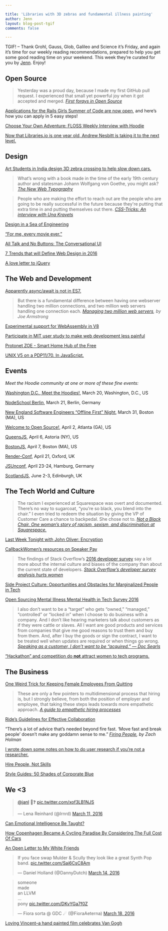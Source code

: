 ```yaml
---

title: 'Libraries with 3D zebras and fundamental illness painting'
author: Jenn
layout: blog-post-tgif
comments: false

---
```



TGIF! – Thank Grohl, Gauss, Glob, Galileo and Science it’s Friday, and again it’s time for our weekly reading recommendations, prepared to help you get some good reading time on your weekend. This week they’re curated for you by [Jenn](http://twitter.com/jennwrites). Enjoy!


## Open Source

> Yesterday was a proud day, because I made my first GitHub pull request. I experienced that small yet powerful joy when it got accepted and merged.
<cite>[First forays in Open Source](http://sjnorth.github.io/tech/2016/03/13/First-Forays-into-Open-Source.html) </cite>

[Applications for the Rails Girls Summer of Code are now open](http://railsgirlssummerofcode.org/blog/2016-03-17-how-to-apply-2016), and here’s how you can apply in 5 easy steps!

[Choose Your Own Adventure: FLOSS Weekly Interview with Hoodie](http://hood.ie/blog/choose-your-own-adventure.html)

[Now that Libraries.io is one year old, Andrew Nesbitt is taking it to the next level.](https://medium.com/@teabass/happy-1st-birthday-libraries-io-7d0dc9525276)


## Design

[Art Students in India design 3D zebra crossing to help slow down cars.](https://twitter.com/salman2979/status/708568892784943104)

> What’s wrong with a book made in the time of the early 19th century author and statesman Johann Wolfgang von Goethe, you might ask?
<cite>[The New Web Typography](https://www.robinrendle.com/essays/new-web-typography/)</cite>

> People who are making the effort to reach out are the people who are going to be really successful in the future because they're putting that extra time in and putting themselves out there.
<cite>[CSS-Tricks: An interview with Una Kravets](https://css-tricks.com/an-interview-with-una-kravets/)</cite>

[Design in a Sea of Engineering](http://www.tedgoas.com/blog/design-in-a-sea-of-engineering)

[“For me, every movie ever.”](https://twitter.com/HoeflerCo/status/708311287575482368)

[All Talk and No Buttons: The Conversational UI](http://alistapart.com/article/all-talk-and-no-buttons-the-conversational-ui)

[7 Trends that will Define Web Design in 2016](http://www.sitepoint.com/7-trends-that-will-define-web-design-in-2016/)

[A love letter to jQuery](http://madebymike.com.au/writing/love-letter-to-jquery/)


## The Web and Development

[Apparently async/await is not in ES7.](https://twitter.com/nolanlawson/status/709172872095334400)

> But there is a fundamental difference between having one webserver handling two million connections, and two million web servers handling one connection each.
<cite>[Managing two million web servers](http://joearms.github.io/2016/03/13/Managing-two-million-webservers.html), by Joe Armstrong</cite>

[Experimental support for WebAssembly in V8](http://v8project.blogspot.de/2016/03/experimental-support-for-webassembly.html)

[Participate in MIT user study to make web development less painful](https://docs.google.com/forms/d/1ldqLhxff_uP7C3nON0TE07XQx6sh3-FG36zCqlvN5Os/viewform)

[Protonet ZOE - Smart Home Hub of the Free](https://www.indiegogo.com/projects/protonet-zoe-smart-home-hub-of-the-free#/)

[UNIX V5 on a PDP11/70. In JavaScript.](https://twitter.com/jpmens/status/710055871544500226)

## Events

*Meet the Hoodie community at one or more of these fine events:*

[Washington D.C., Meet the Hoodies!](https://ti.to/hoodie/dc-meet-the-hoodies), March 20, Washington, D.C., US

[NodeSchool Berlin](https://ti.to/nodeschool-berlin/18), March 21, Berlin, Germany

[New England Software Engineers “Offline First” Night](http://www.meetup.com/new-england-engineers/events/229149674/), March 31, Boston (MA), US

[Welcome to Open Source!](http://www.meetup.com/Jr-Dev-Mentoring/events/228951389/), April 2, Atlanta (GA), US

[QueensJS](http://www.meetup.com/QueensJS/), April 6, Astoria (NY), US

[BostonJS](http://www.meetup.com/boston_JS/), April 7, Boston (MA), US

[Render-Conf](http://2016.render-conf.com/), April 21, Oxford, UK

[JSUnconf](http://2016.jsunconf.eu/), April 23-24, Hamburg, Germany

[ScotlandJS](http://scotlandjs.com/), June 2-3, Edinburgh, UK

## The Tech World and Culture

> The racism I experienced at Squarespace was overt and documented. There’s no way to sugarcoat, “you’re so black, you blend into the chair.” I even tried to redeem the situation by giving the VP of Customer Care a chance to backpedal. She chose not to.
<cite>[Not a Black Chair. One woman’s story of racism, sexism, and discrimination at Squarespace.](https://medium.com/@amelielamont/not-a-black-chair-8a8e7e2b9140)</cite>

[Last Week Tonight with John Oliver: Encryption](https://www.youtube.com/watch?v=zsjZ2r9Ygzw)

[CallbackWomen’s resources on Speaker Pay](http://www.callbackwomen.com/speaker-pay.html)

> The findings of Stack Overflow’s [2016 developer survey](https://stackoverflow.com/research/developer-survey-2016) say a lot more about the internal culture and biases of the company than about the current state of developers.
<cite>[Stack Overflow’s developer survey analysis hurts women](https://medium.com/@glitterwitch/stack-overflow-s-developer-survey-analysis-hurts-women-ec4d568e2352)</cite>


[Side Project Culture: Opportunities and Obstacles for Marginalized People in Tech](https://modelviewculture.com/pieces/side-project-culture-opportunities-and-obstacles-for-marginalized-people-in-tech)

[Open Sourcing Mental Illness Mental Health in Tech Survey 2016](https://cojfunkatroncom.typeform.com/to/Ao6BTw)

> I also don’t want to be a “target” who gets “owned,” “managed,” “controlled” or “locked in” when I choose to do business with a company. And I don’t like hearing marketers talk about customers as if they were cattle or slaves.
> All I want are good products and services from companies that give me good reasons to trust them and buy from them. And, after I buy the goods or sign the contract, I want to be treated well when updates are required or when things go wrong.
<cite>[Speaking as a customer, I don’t want to be “acquired.” — Doc Searls](https://medium.com/@dsearls/speaking-as-a-customer-i-don-t-want-to-be-acquired-d60c1139e433)</cite>

[“Hackathon” and competition do **not** attract women to tech programs.](https://twitter.com/erinrwhite/status/707956467224190976)


## The Business

[One Weird Trick for Keeping Female Employees From Quitting](http://nymag.com/thecut/2016/03/study-women-30s-leave-jobs-because-money.html)

> These are only a few pointers to multidimensional process that hiring is, but I strongly believe, from both the position of employer and employee, that taking these steps leads towards more empathetic approach.
<cite>[A guide to empathetic hiring processes](https://medium.com/@fox/a-guide-to-empathetic-hiring-processes-c11c7ce0cd49)</cite>

[Ride’s Guidelines for Effective Collaboration](https://github.com/ride/collaboration-guides)

“There’s a lot of advice that’s needed beyond fire fast. ‘Move fast and break people’ doesn’t make any goddamn sense to me.” <cite>[Firing People](https://zachholman.com/talk/firing-people), by Zach Holman</cite>

[I wrote down some notes on how to do user research if you’re not a researcher.](https://twitter.com/se/status/710037510735437824)

[Hire People, Not Skills](http://blog.mailchimp.com/hire-people-not-skills/)

[Style Guides: 50 Shades of Corporate Blue](http://madebymike.com.au/writing/style-guides-50-shades-of-corporate-blue/)


## We <3

<blockquote class="twitter-tweet" data-lang="en"><p lang="und" dir="ltr"><a href="https://twitter.com/janl">@janl</a> 👑❓ <a href="https://t.co/xof3LB1NJS">pic.twitter.com/xof3LB1NJS</a></p>&mdash; Lena Reinhard (@lrnrd) <a href="https://twitter.com/lrnrd/status/708329321165934593">March 11, 2016</a></blockquote>
<script async src="//platform.twitter.com/widgets.js" charset="utf-8"></script>

[Can Emotional Intelligence Be Taught?](http://www.nytimes.com/2013/09/15/magazine/can-emotional-intelligence-be-taught.html?_r=0)

[How Copenhagen Became A Cycling Paradise By Considering The Full Cost Of Cars](http://www.fastcoexist.com/3046345/how-copenhagen-became-a-cycling-paradise-by-considering-the-full-cost-of-cars)

[An Open Letter to My White Friends](http://kronda.com/an-open-letter-to-my-white-friends/)

<blockquote class="twitter-tweet" data-lang="en"><p lang="en" dir="ltr">If you face swap Mulder &amp; Scully they look like a great Synth Pop band. <a href="https://t.co/Sai6CsC8Am">pic.twitter.com/Sai6CsC8Am</a></p>&mdash; Daniel Holland (@DannyDutch) <a href="https://twitter.com/DannyDutch/status/709472084729208833">March 14, 2016</a></blockquote>
<script async src="//platform.twitter.com/widgets.js" charset="utf-8"></script>

<blockquote class="twitter-tweet" data-lang="en"><p lang="en" dir="ltr">someone<br>made<br>an LLVM<br>...<br>pony <a href="https://t.co/DKvYGa7f0Z">pic.twitter.com/DKvYGa7f0Z</a></p>&mdash; Fiora sorta @ GDC ☄ (@FioraAeterna) <a href="https://twitter.com/FioraAeterna/status/710669360612777985">March 18, 2016</a></blockquote>
<script async src="//platform.twitter.com/widgets.js" charset="utf-8"></script>

[Loving Vincent–a hand painted film celebrates Van Gogh](https://www.youtube.com/watch?v=47h6pQ6StCk)


<!-- Tumblr entry from last week, or pick your favourite one -->
